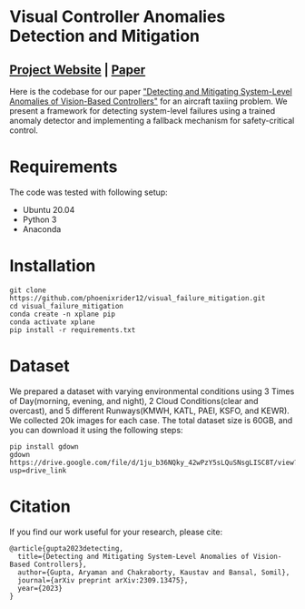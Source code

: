 # Visual Controller Anomalies Detection and Mitigation

## [Project Website](https://phoenixrider12.github.io/failure_mitigation) | [Paper](https://arxiv.org/pdf/2309.13475.pdf)

Here is the codebase for our paper ["Detecting and Mitigating System-Level Anomalies of Vision-Based Controllers"](https://arxiv.org/pdf/2309.13475.pdf) for an aircraft taxiing problem. We present a framework for detecting system-level failures using a trained anomaly detector and implementing a fallback mechanism for safety-critical control.

# Requirements
The code was tested with following setup:
- Ubuntu 20.04
- Python 3
- Anaconda

# Installation
```
git clone https://github.com/phoenixrider12/visual_failure_mitigation.git
cd visual_failure_mitigation
conda create -n xplane pip
conda activate xplane
pip install -r requirements.txt
```

# Dataset
We prepared a dataset with varying environmental conditions using 3 Times of Day(morning, evening, and night), 2 Cloud Conditions(clear and overcast), and 5 different Runways(KMWH, KATL, PAEI, KSFO, and KEWR). We collected 20k images for each case. The total dataset size is 60GB, and you can download it using the following steps:
```
pip install gdown
gdown https://drive.google.com/file/d/1ju_b36NQky_42wPzY5sLQuSNsgLISC8T/view?usp=drive_link
```

# Citation
If you find our work useful for your research, please cite:
```
@article{gupta2023detecting,
  title={Detecting and Mitigating System-Level Anomalies of Vision-Based Controllers},
  author={Gupta, Aryaman and Chakraborty, Kaustav and Bansal, Somil},
  journal={arXiv preprint arXiv:2309.13475},
  year={2023}
}
```
